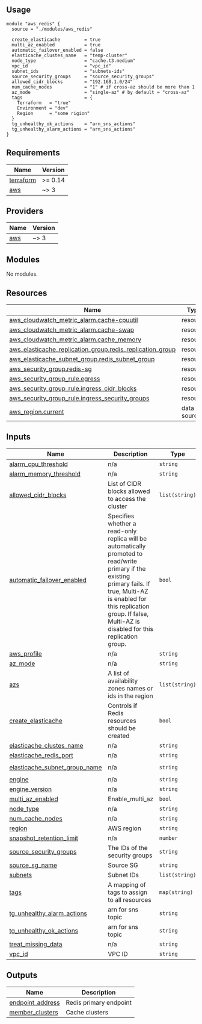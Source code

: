 ## Usage

```hcl
module "aws_redis" {
  source = "./modules/aws_redis"

  create_elasticache         = true
  multi_az_enabled           = true
  automatic_failover_enabled = false
  elasticache_clustes_name   = "temp-cluster"
  node_type                  = "cache.t3.medium"
  vpc_id                     = "vpc_id"
  subnet_ids                 = "subnets-ids"
  source_security_groups     = "source_security_groups"
  allowed_cidr_blocks        = "192.168.1.0/24"
  num_cache_nodes            = "1" # if cross-az should be more than 1
  az_mode                    = "single-az" # by default = "cross-az"
  tags                       = {
    Terraform   = "true"
    Environment = "dev"
    Region      = "some rigion"
  }
  tg_unhealthy_ok_actions    = "arn_sns_actions"
  tg_unhealthy_alarm_actions = "arn_sns_actions"
}
```
<!-- BEGIN_TF_DOCS -->
## Requirements

| Name | Version |
|------|---------|
| <a name="requirement_terraform"></a> [terraform](#requirement\_terraform) | >= 0.14 |
| <a name="requirement_aws"></a> [aws](#requirement\_aws) | ~> 3 |

## Providers

| Name | Version |
|------|---------|
| <a name="provider_aws"></a> [aws](#provider\_aws) | ~> 3 |

## Modules

No modules.

## Resources

| Name | Type |
|------|------|
| [aws_cloudwatch_metric_alarm.cache-cpuutil](https://registry.terraform.io/providers/hashicorp/aws/latest/docs/resources/cloudwatch_metric_alarm) | resource |
| [aws_cloudwatch_metric_alarm.cache-swap](https://registry.terraform.io/providers/hashicorp/aws/latest/docs/resources/cloudwatch_metric_alarm) | resource |
| [aws_cloudwatch_metric_alarm.cache_memory](https://registry.terraform.io/providers/hashicorp/aws/latest/docs/resources/cloudwatch_metric_alarm) | resource |
| [aws_elasticache_replication_group.redis_replication_group](https://registry.terraform.io/providers/hashicorp/aws/latest/docs/resources/elasticache_replication_group) | resource |
| [aws_elasticache_subnet_group.redis_subnet_group](https://registry.terraform.io/providers/hashicorp/aws/latest/docs/resources/elasticache_subnet_group) | resource |
| [aws_security_group.redis-sg](https://registry.terraform.io/providers/hashicorp/aws/latest/docs/resources/security_group) | resource |
| [aws_security_group_rule.egress](https://registry.terraform.io/providers/hashicorp/aws/latest/docs/resources/security_group_rule) | resource |
| [aws_security_group_rule.ingress_cidr_blocks](https://registry.terraform.io/providers/hashicorp/aws/latest/docs/resources/security_group_rule) | resource |
| [aws_security_group_rule.ingress_security_groups](https://registry.terraform.io/providers/hashicorp/aws/latest/docs/resources/security_group_rule) | resource |
| [aws_region.current](https://registry.terraform.io/providers/hashicorp/aws/latest/docs/data-sources/region) | data source |

## Inputs

| Name | Description | Type | Default | Required |
|------|-------------|------|---------|:--------:|
| <a name="input_alarm_cpu_threshold"></a> [alarm\_cpu\_threshold](#input\_alarm\_cpu\_threshold) | n/a | `string` | `"75"` | no |
| <a name="input_alarm_memory_threshold"></a> [alarm\_memory\_threshold](#input\_alarm\_memory\_threshold) | n/a | `string` | `"10000000"` | no |
| <a name="input_allowed_cidr_blocks"></a> [allowed\_cidr\_blocks](#input\_allowed\_cidr\_blocks) | List of CIDR blocks allowed to access the cluster | `list(string)` | `[]` | no |
| <a name="input_automatic_failover_enabled"></a> [automatic\_failover\_enabled](#input\_automatic\_failover\_enabled) | Specifies whether a read-only replica will be automatically promoted to read/write primary if the existing primary fails. If true, Multi-AZ is enabled for this replication group. If false, Multi-AZ is disabled for this replication group. | `bool` | `true` | no |
| <a name="input_aws_profile"></a> [aws\_profile](#input\_aws\_profile) | n/a | `string` | `""` | no |
| <a name="input_az_mode"></a> [az\_mode](#input\_az\_mode) | n/a | `string` | `"cross-az"` | no |
| <a name="input_azs"></a> [azs](#input\_azs) | A list of availability zones names or ids in the region | `list(string)` | `[]` | no |
| <a name="input_create_elasticache"></a> [create\_elasticache](#input\_create\_elasticache) | Controls if Redis resources should be created | `bool` | `true` | no |
| <a name="input_elasticache_clustes_name"></a> [elasticache\_clustes\_name](#input\_elasticache\_clustes\_name) | n/a | `string` | `""` | no |
| <a name="input_elasticache_redis_port"></a> [elasticache\_redis\_port](#input\_elasticache\_redis\_port) | n/a | `string` | `6379` | no |
| <a name="input_elasticache_subnet_group_name"></a> [elasticache\_subnet\_group\_name](#input\_elasticache\_subnet\_group\_name) | n/a | `string` | `"redis-subnet-group"` | no |
| <a name="input_engine"></a> [engine](#input\_engine) | n/a | `string` | `"redis"` | no |
| <a name="input_engine_version"></a> [engine\_version](#input\_engine\_version) | n/a | `string` | `"6.x"` | no |
| <a name="input_multi_az_enabled"></a> [multi\_az\_enabled](#input\_multi\_az\_enabled) | Enable\_multi\_az | `bool` | `true` | no |
| <a name="input_node_type"></a> [node\_type](#input\_node\_type) | n/a | `string` | `"cache.t3.medium"` | no |
| <a name="input_num_cache_nodes"></a> [num\_cache\_nodes](#input\_num\_cache\_nodes) | n/a | `string` | `"2"` | no |
| <a name="input_region"></a> [region](#input\_region) | AWS region | `string` | `""` | no |
| <a name="input_snapshot_retention_limit"></a> [snapshot\_retention\_limit](#input\_snapshot\_retention\_limit) | n/a | `number` | `1` | no |
| <a name="input_source_security_groups"></a> [source\_security\_groups](#input\_source\_security\_groups) | The IDs of the security groups | `string` | `""` | no |
| <a name="input_source_sg_name"></a> [source\_sg\_name](#input\_source\_sg\_name) | Source SG | `string` | `""` | no |
| <a name="input_subnets"></a> [subnets](#input\_subnets) | Subnet IDs | `list(string)` | `[]` | no |
| <a name="input_tags"></a> [tags](#input\_tags) | A mapping of tags to assign to all resources | `map(string)` | `{}` | no |
| <a name="input_tg_unhealthy_alarm_actions"></a> [tg\_unhealthy\_alarm\_actions](#input\_tg\_unhealthy\_alarm\_actions) | arn for sns topic | `string` | `""` | no |
| <a name="input_tg_unhealthy_ok_actions"></a> [tg\_unhealthy\_ok\_actions](#input\_tg\_unhealthy\_ok\_actions) | arn for sns topic | `string` | `""` | no |
| <a name="input_treat_missing_data"></a> [treat\_missing\_data](#input\_treat\_missing\_data) | n/a | `string` | `"breaching"` | no |
| <a name="input_vpc_id"></a> [vpc\_id](#input\_vpc\_id) | VPC ID | `string` | `null` | no |

## Outputs

| Name | Description |
|------|-------------|
| <a name="output_endpoint_address"></a> [endpoint\_address](#output\_endpoint\_address) | Redis primary endpoint |
| <a name="output_member_clusters"></a> [member\_clusters](#output\_member\_clusters) | Cache clusters |
<!-- END_TF_DOCS -->